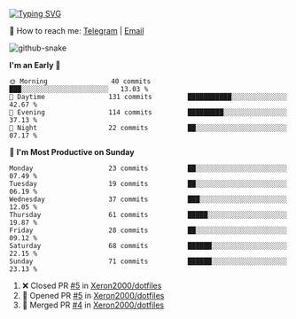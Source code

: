 [![Typing SVG](https://readme-typing-svg.demolab.com?font=Fira+Code&pause=1000&width=435&lines=%F0%9F%91%8B+Hi%2C+I'm+Xeron)](https://git.io/typing-svg)

📮️ How to reach me: [Telegram](https://t.me/Xeron23) | [Email](mailto:cw48565@gmail.com)

<picture>
  <source media="(prefers-color-scheme: dark)" srcset="https://github.com/Xeron2000/Xeron2000/blob/output/github-contribution-grid-snake-dark.svg" />
  <source media="(prefers-color-scheme: light)" srcset="https://github.com/Xeron2000/Xeron2000/blob/output/github-contribution-grid-snake.svg" />
  <img alt="github-snake" src="github-snake.svg" />
</picture>

<!--START_SECTION:waka-->
**I'm an Early 🐤** 

```text
🌞 Morning                40 commits          ███░░░░░░░░░░░░░░░░░░░░░░   13.03 % 
🌆 Daytime                131 commits         ███████████░░░░░░░░░░░░░░   42.67 % 
🌃 Evening                114 commits         █████████░░░░░░░░░░░░░░░░   37.13 % 
🌙 Night                  22 commits          ██░░░░░░░░░░░░░░░░░░░░░░░   07.17 % 
```
📅 **I'm Most Productive on Sunday** 

```text
Monday                   23 commits          ██░░░░░░░░░░░░░░░░░░░░░░░   07.49 % 
Tuesday                  19 commits          ██░░░░░░░░░░░░░░░░░░░░░░░   06.19 % 
Wednesday                37 commits          ███░░░░░░░░░░░░░░░░░░░░░░   12.05 % 
Thursday                 61 commits          █████░░░░░░░░░░░░░░░░░░░░   19.87 % 
Friday                   28 commits          ██░░░░░░░░░░░░░░░░░░░░░░░   09.12 % 
Saturday                 68 commits          ██████░░░░░░░░░░░░░░░░░░░   22.15 % 
Sunday                   71 commits          ██████░░░░░░░░░░░░░░░░░░░   23.13 % 
```



<!--END_SECTION:waka-->

<!--START_SECTION:activity-->
1. ❌ Closed PR [#5](https://github.com/Xeron2000/dotfiles/pull/5) in [Xeron2000/dotfiles](https://github.com/Xeron2000/dotfiles)
2. 💪 Opened PR [#5](https://github.com/Xeron2000/dotfiles/pull/5) in [Xeron2000/dotfiles](https://github.com/Xeron2000/dotfiles)
3. 🎉 Merged PR [#4](https://github.com/Xeron2000/dotfiles/pull/4) in [Xeron2000/dotfiles](https://github.com/Xeron2000/dotfiles)
<!--END_SECTION:activity-->
